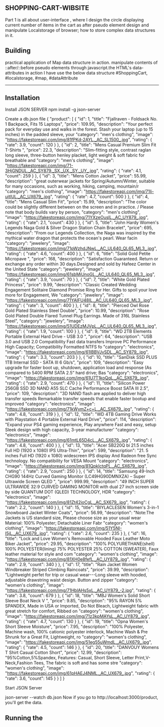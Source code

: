 ## SHOPPING-CART-WIBSITE

Part 1  is all about user-interface , where I design the circle displaying current number of items in the cart as after pseudo element  design and manipulate Localstorage of browser; how to store complex data structures in it.

## Building

 practical application of Map data structure in action.
 manipulate contents of ::after/::before pseudo elements through javascript.the HTML's data-attributes in action
       I have use the below data structure
 #ShoppingCart,  #localstorage, #map, #dataAttribute

 ****
 ## Installation
  
  Install JSON SERVER
npm install -g json-server

Create a db.json file
      {
"product":
[
    {
        "id": 1,
        "title": "Fjallraven - Foldsack No. 1 Backpack, Fits 15 Laptops",
        "price": 109.95,
        "description": "Your perfect pack for everyday use and walks in the forest. Stash your laptop (up to 15 inches) in the padded sleeve, your 
        "category": "men's clothing",
        "image": "https://fakestoreapi.com/img/81fPKd-2AYL._AC_SL1500_.jpg",
        "rating": {
            "rate": 3.9,
            "count": 120
        }
    },
    {
        "id": 2,
        "title": "Mens Casual Premium Slim Fit T-Shirts ",
        "price": 22.3,
        "description": "Slim-fitting style, contrast raglan long sleeve, three-button henley placket, light weight & soft fabric for breathable and
        "category": "men's clothing",
        "image": "https://fakestoreapi.com/img/71-3HjGNDUL._AC_SY879._SX._UX._SY._UY_.jpg",
        "rating": {
            "rate": 4.1,
            "count": 259
        }
    },
    {
        "id": 3,
        "title": "Mens Cotton Jacket",
        "price": 55.99,
        "description": "great outerwear jackets for Spring/Autumn/Winter, suitable for many occasions, such as working, hiking, camping, mountain/r
        "category": "men's clothing",
        "image": "https://fakestoreapi.com/img/71li-ujtlUL._AC_UX679_.jpg",
        "rating": {
            "rate": 4.7,
            "count": 500
        }
    },
    {
        "id": 4,
        "title": "Mens Casual Slim Fit",
        "price": 15.99,
        "description": "The color could be slightly different between on the screen and in practice. / Please note that body builds vary by person,
        "category": "men's clothing",
        "image": "https://fakestoreapi.com/img/71YXzeOuslL._AC_UY879_.jpg",
        "rating": {
            "rate": 2.1,
            "count": 430
        }
    },
    {
        "id": 5,
        "title": "John Hardy Women's Legends Naga Gold & Silver Dragon Station Chain Bracelet",
        "price": 695,
        "description": "From our Legends Collection, the Naga was inspired by the mythical water dragon that protects the ocean's pearl. Wear facin
        "category": "jewelery",
        "image": "https://fakestoreapi.com/img/71pWzhdJNwL._AC_UL640_QL65_ML3_.jpg",
        "rating": {
            "rate": 4.6,
            "count": 400
        }
    },
    {
        "id": 6,
        "title": "Solid Gold Petite Micropave ",
        "price": 168,
        "description": "Satisfaction Guaranteed. Return or exchange any order within 30 days.Designed and sold by Hafeez Center in the United State
        "category": "jewelery",
        "image": "https://fakestoreapi.com/img/61sbMiUnoGL._AC_UL640_QL65_ML3_.jpg",
        "rating": {
            "rate": 3.9,
            "count": 70
        }
    },
    {
        "id": 7,
        "title": "White Gold Plated Princess",
        "price": 9.99,
        "description": "Classic Created Wedding Engagement Solitaire Diamond Promise Ring for Her. Gifts to spoil your love more for Engagement, We
        "category": "jewelery",
        "image": "https://fakestoreapi.com/img/71YAIFU48IL._AC_UL640_QL65_ML3_.jpg",
        "rating": {
            "rate": 3,
            "count": 400
        }
    },
    {
        "id": 8,
        "title": "Pierced Owl Rose Gold Plated Stainless Steel Double",
        "price": 10.99,
        "description": "Rose Gold Plated Double Flared Tunnel Plug Earrings. Made of 316L Stainless Steel",
        "category": "jewelery",
        "image": "https://fakestoreapi.com/img/51UDEzMJVpL._AC_UL640_QL65_ML3_.jpg",
        "rating": {
            "rate": 1.9,
            "count": 100
        }
    },
    {
        "id": 9,
        "title": "WD 2TB Elements Portable External Hard Drive - USB 3.0 ",
        "price": 64,
        "description": "USB 3.0 and USB 2.0 Compatibility Fast data transfers Improve PC Performance High Capacity; Compatibility Formatted NTFS fo
        "category": "electronics",
        "image": "https://fakestoreapi.com/img/61IBBVJvSDL._AC_SY879_.jpg",
        "rating": {
            "rate": 3.3,
            "count": 203
        }
    },
    {
        "id": 10,
        "title": "SanDisk SSD PLUS 1TB Internal SSD - SATA III 6 Gb/s",
        "price": 109,
        "description": "Easy upgrade for faster boot up, shutdown, application load and response (As compared to 5400 RPM SATA 2.5” hard drive; Bas
        "category": "electronics",
        "image": "https://fakestoreapi.com/img/61U7T1koQqL._AC_SX679_.jpg",
        "rating": {
            "rate": 2.9,
            "count": 470
        }
    },
    {
        "id": 11,
        "title": "Silicon Power 256GB SSD 3D NAND A55 SLC Cache Performance Boost SATA III 2.5",
        "price": 109,
        "description": "3D NAND flash are applied to deliver high transfer speeds Remarkable transfer speeds that enable faster bootup and improved
        "category": "electronics",
        "image": "https://fakestoreapi.com/img/71kWymZ+c+L._AC_SX679_.jpg",
        "rating": {
            "rate": 4.8,
            "count": 319
        }
    },
    {
        "id": 12,
        "title": "WD 4TB Gaming Drive Works with Playstation 4 Portable External Hard Drive",
        "price": 114,
        "description": "Expand your PS4 gaming experience, Play anywhere Fast and easy, setup Sleek design with high capacity, 3-year manufacturer'
        "category": "electronics",
        "image": "https://fakestoreapi.com/img/61mtL65D4cL._AC_SX679_.jpg",
        "rating": {
            "rate": 4.8,
            "count": 400
        }
    },
    {
        "id": 13,
        "title": "Acer SB220Q bi 21.5 inches Full HD (1920 x 1080) IPS Ultra-Thin",
        "price": 599,
        "description": "21. 5 inches Full HD (1920 x 1080) widescreen IPS display And Radeon free Sync technology. No compatibility for VESA Mount 
        "category": "electronics",
        "image": "https://fakestoreapi.com/img/81QpkIctqPL._AC_SX679_.jpg",
        "rating": {
            "rate": 2.9,
            "count": 250
        }
    },
    {
        "id": 14,
        "title": "Samsung 49-Inch CHG90 144Hz Curved Gaming Monitor (LC49HG90DMNXZA) – Super Ultrawide Screen QLED ",
        "price": 999.99,
        "description": "49 INCH SUPER ULTRAWIDE 32:9 CURVED GAMING MONITOR with dual 27 inch screen side by side QUANTUM DOT (QLED) TECHNOLOGY, HDR
        "category": "electronics",
        "image": "https://fakestoreapi.com/img/81Zt42ioCgL._AC_SX679_.jpg",
        "rating": {
            "rate": 2.2,
            "count": 140
        }
    },
    {
        "id": 15,
        "title": "BIYLACLESEN Women's 3-in-1 Snowboard Jacket Winter Coats",
        "price": 56.99,
        "description": "Note:The Jackets is US standard size, Please choose size as your usual wear Material: 100% Polyester; Detachable Liner Fabr
        "category": "women's clothing",
        "image": "https://fakestoreapi.com/img/51Y5NI-I5jL._AC_UX679_.jpg",
        "rating": {
            "rate": 2.6,
            "count": 235
        }
    },
    {
        "id": 16,
        "title": "Lock and Love Women's Removable Hooded Faux Leather Moto Biker Jacket",
        "price": 29.95,
        "description": "100% POLYURETHANE(shell) 100% POLYESTER(lining) 75% POLYESTER 25% COTTON (SWEATER), Faux leather material for style and com
        "category": "women's clothing",
        "image": "https://fakestoreapi.com/img/81XH0e8fefL._AC_UY879_.jpg",
        "rating": {
            "rate": 2.9,
            "count": 340
        }
    },
    {
        "id": 17,
        "title": "Rain Jacket Women Windbreaker Striped Climbing Raincoats",
        "price": 39.99,
        "description": "Lightweight perfet for trip or casual wear---Long sleeve with hooded, adjustable drawstring waist design. Button and zipper
        "category": "women's clothing",
        "image": "https://fakestoreapi.com/img/71HblAHs5xL._AC_UY879_-2.jpg",
        "rating": {
            "rate": 3.8,
            "count": 679
        }
    },
    {
        "id": 18,
        "title": "MBJ Women's Solid Short Sleeve Boat Neck V ",
        "price": 9.85,
        "description": "95% RAYON 5% SPANDEX, Made in USA or Imported, Do Not Bleach, Lightweight fabric with great stretch for comfort, Ribbed on 
        "category": "women's clothing",
        "image": "https://fakestoreapi.com/img/71z3kpMAYsL._AC_UY879_.jpg",
        "rating": {
            "rate": 4.7,
            "count": 130
        }
    },
    {
        "id": 19,
        "title": "Opna Women's Short Sleeve Moisture",
        "price": 7.95,
        "description": "100% Polyester, Machine wash, 100% cationic polyester interlock, Machine Wash & Pre Shrunk for a Great Fit, Lightweight, ro
        "category": "women's clothing",
        "image": "https://fakestoreapi.com/img/51eg55uWmdL._AC_UX679_.jpg",
        "rating": {
            "rate": 4.5,
            "count": 146
        }
    },
    {
        "id": 20,
        "title": "DANVOUY Womens T Shirt Casual Cotton Short",
        "price": 12.99,
        "description": "95%Cotton,5%Spandex, Features: Casual, Short Sleeve, Letter Print,V-Neck,Fashion Tees, The fabric is soft and has some stre
        "category": "women's clothing",
        "image": "https://fakestoreapi.com/img/61pHAEJ4NML._AC_UX679_.jpg",
        "rating": {
            "rate": 3.6,
            "count": 145
        }
    }
]
}


Start JSON Server

json-server --watch db.json
Now if you go to http://localhost:3000/product, you'll get the data.

## Running the 